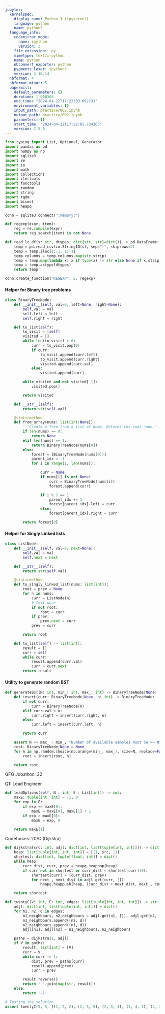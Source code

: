 ```yaml
---
jupyter:
  kernelspec:
    display_name: Python 3 (ipykernel)
    language: python
    name: python3
  language_info:
    codemirror_mode:
      name: ipython
      version: 3
    file_extension: .py
    mimetype: text/x-python
    name: python
    nbconvert_exporter: python
    pygments_lexer: ipython3
    version: 3.10.14
  nbformat: 4
  nbformat_minor: 5
  papermill:
    default_parameters: {}
    duration: 1.908368
    end_time: "2024-04-22T17:22:03.692731"
    environment_variables: {}
    input_path: practice/002.ipynb
    output_path: practice/002.ipynb
    parameters: {}
    start_time: "2024-04-22T17:22:01.784363"
    version: 2.5.0
---
```


<div id="337a233c" class="cell code" execution_count="1"
execution="{&quot;iopub.execute_input&quot;:&quot;2024-04-22T17:22:02.831170Z&quot;,&quot;iopub.status.busy&quot;:&quot;2024-04-22T17:22:02.830917Z&quot;,&quot;iopub.status.idle&quot;:&quot;2024-04-22T17:22:03.347341Z&quot;,&quot;shell.execute_reply&quot;:&quot;2024-04-22T17:22:03.346585Z&quot;}"
papermill="{&quot;duration&quot;:0.523289,&quot;end_time&quot;:&quot;2024-04-22T17:22:03.349393&quot;,&quot;exception&quot;:false,&quot;start_time&quot;:&quot;2024-04-22T17:22:02.826104&quot;,&quot;status&quot;:&quot;completed&quot;}"
tags="[]">

``` python
from typing import List, Optional, Generator
import pandas as pd
import numpy as np
import sqlite3
import re
import io
import math
import collections
import itertools
import functools
import random
import string
import tqdm
import bisect
import heapq

conn = sqlite3.connect(":memory:")

def regexp(expr, item):
    reg = re.compile(expr)
    return reg.search(item) is not None

def read_lc_df(s: str, dtypes: dict[str, str]=dict()) -> pd.DataFrame:
    temp = pd.read_csv(io.StringIO(s), sep="|", skiprows=2)
    temp = temp.iloc[1:-1, 1:-1]
    temp.columns = temp.columns.map(str.strip)
    temp = temp.map(lambda x: x if type(x) != str else None if x.strip() == 'null' else x.strip())
    temp = temp.astype(dtypes)
    return temp

conn.create_function("REGEXP", 2, regexp)
```

</div>

<div id="a97299f5" class="cell markdown"
papermill="{&quot;duration&quot;:3.114e-3,&quot;end_time&quot;:&quot;2024-04-22T17:22:03.355994&quot;,&quot;exception&quot;:false,&quot;start_time&quot;:&quot;2024-04-22T17:22:03.352880&quot;,&quot;status&quot;:&quot;completed&quot;}"
tags="[]">

#### Helper for Binary tree problems

</div>

<div id="e9415fef" class="cell code" execution_count="2"
execution="{&quot;iopub.execute_input&quot;:&quot;2024-04-22T17:22:03.363776Z&quot;,&quot;iopub.status.busy&quot;:&quot;2024-04-22T17:22:03.362968Z&quot;,&quot;iopub.status.idle&quot;:&quot;2024-04-22T17:22:03.374357Z&quot;,&quot;shell.execute_reply&quot;:&quot;2024-04-22T17:22:03.373693Z&quot;}"
lines_to_next_cell="1"
papermill="{&quot;duration&quot;:1.7087e-2,&quot;end_time&quot;:&quot;2024-04-22T17:22:03.376089&quot;,&quot;exception&quot;:false,&quot;start_time&quot;:&quot;2024-04-22T17:22:03.359002&quot;,&quot;status&quot;:&quot;completed&quot;}"
tags="[]">

``` python
class BinaryTreeNode:
    def __init__(self, val=0, left=None, right=None):
        self.val = val
        self.left = left
        self.right = right

    def to_list(self):
        to_visit = [self]
        visited = []
        while len(to_visit) > 0:
            curr = to_visit.pop(0)
            if curr:
                to_visit.append(curr.left)
                to_visit.append(curr.right)
                visited.append(curr.val)
            else:
                visited.append(curr)

        while visited and not visited[-1]:
            visited.pop()

        return visited

    def __str__(self):
        return str(self.val)

    @staticmethod
    def from_array(nums: list[int|None]):
        '''Create a Tree from a list of nums. Returns the root node.'''
        if len(nums) == 0:
            return None
        elif len(nums) == 1:
            return BinaryTreeNode(nums[0])
        else:
            forest = [BinaryTreeNode(nums[0])]
            parent_idx = -1
            for i in range(1, len(nums)):

                curr = None
                if nums[i] is not None:
                    curr = BinaryTreeNode(nums[i])
                    forest.append(curr)

                if i % 2 == 1:
                    parent_idx += 1
                    forest[parent_idx].left = curr
                else:
                    forest[parent_idx].right = curr

        return forest[0]
```

</div>

<div id="f25563dc" class="cell markdown"
papermill="{&quot;duration&quot;:2.994e-3,&quot;end_time&quot;:&quot;2024-04-22T17:22:03.382118&quot;,&quot;exception&quot;:false,&quot;start_time&quot;:&quot;2024-04-22T17:22:03.379124&quot;,&quot;status&quot;:&quot;completed&quot;}"
tags="[]">

#### Helper for Singly Linked lists

</div>

<div id="5403a3fd" class="cell code" execution_count="3"
execution="{&quot;iopub.execute_input&quot;:&quot;2024-04-22T17:22:03.389566Z&quot;,&quot;iopub.status.busy&quot;:&quot;2024-04-22T17:22:03.388899Z&quot;,&quot;iopub.status.idle&quot;:&quot;2024-04-22T17:22:03.395867Z&quot;,&quot;shell.execute_reply&quot;:&quot;2024-04-22T17:22:03.395103Z&quot;}"
lines_to_next_cell="1"
papermill="{&quot;duration&quot;:1.2533e-2,&quot;end_time&quot;:&quot;2024-04-22T17:22:03.397603&quot;,&quot;exception&quot;:false,&quot;start_time&quot;:&quot;2024-04-22T17:22:03.385070&quot;,&quot;status&quot;:&quot;completed&quot;}"
tags="[]">

``` python
class ListNode:
    def __init__(self, val=0, next=None):
        self.val = val
        self.next = next

    def __str__(self):
        return str(self.val)

    @staticmethod
    def to_singly_linked_list(nums: list[int]):
        root = prev = None
        for n in nums:
            curr = ListNode(n)
            # Init once
            if not root:
                root = curr
            if prev:
                prev.next = curr
            prev = curr

        return root

    def to_list(self) -> list[int]:
        result = []
        curr = self
        while curr:
            result.append(curr.val)
            curr = curr.next
        return result
```

</div>

<div id="9cb590dd" class="cell markdown"
papermill="{&quot;duration&quot;:3.025e-3,&quot;end_time&quot;:&quot;2024-04-22T17:22:03.403707&quot;,&quot;exception&quot;:false,&quot;start_time&quot;:&quot;2024-04-22T17:22:03.400682&quot;,&quot;status&quot;:&quot;completed&quot;}"
tags="[]">

#### Utility to generate random BST

</div>

<div id="d2d8c823" class="cell code" execution_count="4"
execution="{&quot;iopub.execute_input&quot;:&quot;2024-04-22T17:22:03.411217Z&quot;,&quot;iopub.status.busy&quot;:&quot;2024-04-22T17:22:03.410558Z&quot;,&quot;iopub.status.idle&quot;:&quot;2024-04-22T17:22:03.417631Z&quot;,&quot;shell.execute_reply&quot;:&quot;2024-04-22T17:22:03.417001Z&quot;}"
lines_to_next_cell="1"
papermill="{&quot;duration&quot;:1.261e-2,&quot;end_time&quot;:&quot;2024-04-22T17:22:03.419331&quot;,&quot;exception&quot;:false,&quot;start_time&quot;:&quot;2024-04-22T17:22:03.406721&quot;,&quot;status&quot;:&quot;completed&quot;}"
tags="[]">

``` python
def generateBST(N: int, min_: int, max_: int) -> BinaryTreeNode|None:
    def insert(curr: BinaryTreeNode|None, n: int) -> BinaryTreeNode:
        if not curr:
            curr = BinaryTreeNode(n)
        elif curr.val < n:
            curr.right = insert(curr.right, n)
        else:
            curr.left = insert(curr.left, n)

        return curr

    assert N <= max_ - min_, "Number of available samples must be >= N"
    root: BinaryTreeNode|None = None
    for n in np.random.choice(np.arange(min_, max_), size=N, replace=False):
        root = insert(root, n)

    return root
```

</div>

<div id="5ae16de1" class="cell markdown"
papermill="{&quot;duration&quot;:2.962e-3,&quot;end_time&quot;:&quot;2024-04-22T17:22:03.425402&quot;,&quot;exception&quot;:false,&quot;start_time&quot;:&quot;2024-04-22T17:22:03.422440&quot;,&quot;status&quot;:&quot;completed&quot;}"
tags="[]">

GFG Jobathon: 32

</div>

<div id="b420e590" class="cell markdown"
papermill="{&quot;duration&quot;:3.067e-3,&quot;end_time&quot;:&quot;2024-04-22T17:22:03.431545&quot;,&quot;exception&quot;:false,&quot;start_time&quot;:&quot;2024-04-22T17:22:03.428478&quot;,&quot;status&quot;:&quot;completed&quot;}"
tags="[]">

Q1: Lead Engineer

</div>

<div id="e632458b" class="cell code" execution_count="5"
execution="{&quot;iopub.execute_input&quot;:&quot;2024-04-22T17:22:03.439007Z&quot;,&quot;iopub.status.busy&quot;:&quot;2024-04-22T17:22:03.438419Z&quot;,&quot;iopub.status.idle&quot;:&quot;2024-04-22T17:22:03.443798Z&quot;,&quot;shell.execute_reply&quot;:&quot;2024-04-22T17:22:03.443015Z&quot;}"
lines_to_next_cell="1"
papermill="{&quot;duration&quot;:1.1057e-2,&quot;end_time&quot;:&quot;2024-04-22T17:22:03.445650&quot;,&quot;exception&quot;:false,&quot;start_time&quot;:&quot;2024-04-22T17:22:03.434593&quot;,&quot;status&quot;:&quot;completed&quot;}"
tags="[]">

``` python
def leadOptions(self, N : int, E : List[int]) -> int:
    maxE: tuple[int, int] = -1, 0
    for exp in E:
        if exp == maxE[0]:
            maxE = maxE[0], maxE[1] + 1
        if exp > maxE[0]:
            maxE = exp, 0

    return maxE[1]
```

</div>

<div id="6b67334f" class="cell markdown"
papermill="{&quot;duration&quot;:3.053e-3,&quot;end_time&quot;:&quot;2024-04-22T17:22:03.451786&quot;,&quot;exception&quot;:false,&quot;start_time&quot;:&quot;2024-04-22T17:22:03.448733&quot;,&quot;status&quot;:&quot;completed&quot;}"
tags="[]">

Codeforces: 20/C (Dijkstra)

</div>

<div id="a165d425" class="cell code" execution_count="6"
execution="{&quot;iopub.execute_input&quot;:&quot;2024-04-22T17:22:03.459561Z&quot;,&quot;iopub.status.busy&quot;:&quot;2024-04-22T17:22:03.458971Z&quot;,&quot;iopub.status.idle&quot;:&quot;2024-04-22T17:22:03.470530Z&quot;,&quot;shell.execute_reply&quot;:&quot;2024-04-22T17:22:03.469758Z&quot;}"
papermill="{&quot;duration&quot;:1.7106e-2,&quot;end_time&quot;:&quot;2024-04-22T17:22:03.472100&quot;,&quot;exception&quot;:false,&quot;start_time&quot;:&quot;2024-04-22T17:22:03.454994&quot;,&quot;status&quot;:&quot;completed&quot;}"
tags="[]">

``` python
def dijkstra(src: int, adjl: dict[int, list[tuple[int, int]]]) -> dict[int, tuple[float, int]]:
    heap: list[tuple[int, int, int]] = [(1, src, 1)]
    shortest: dict[int, tuple[float, int]] = dict()
    while heap:
        curr_dist, curr, prev = heapq.heappop(heap)
        if curr not in shortest or curr_dist < shortest[curr][0]:
            shortest[curr] = (curr_dist, prev)
            for next_, next_dist in adjl.get(curr, []):
                heapq.heappush(heap, (curr_dist + next_dist, next_, curr))

    return shortest

def twentyC(V: int, E: int, edges: list[tuple[int, int, int]]) -> str:
    adjl: dict[int, list[tuple[int, int]]] = dict()
    for n1, n2, d in edges:
        n1_neighbours, n2_neighbours = adjl.get(n1, []), adjl.get(n2, [])
        n1_neighbours.append((n2, d))
        n2_neighbours.append((n1, d))
        adjl[n1], adjl[n2] = n1_neighbours, n2_neighbours

    paths = dijkstra(1, adjl)
    if V in paths:
        result: list[int] = [V]
        curr = V
        while curr != 1:
            dist, prev = paths[curr]
            result.append(prev)
            curr = prev

        result.reverse()
        return ' '.join(map(str, result))
    else:
        return '-1'

# Testing the solution
assert twentyC(5, 5, [(1, 2, 2), (2, 5, 5), (2, 3, 4), (1, 4, 1), (4, 3, 3), (3, 5, 1)]) == '1 4 3 5'
```

</div>
